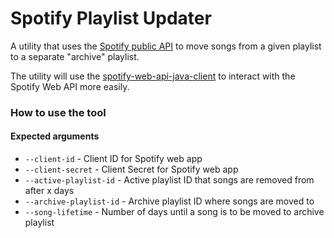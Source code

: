 # Spotify Playlist Updater

A utility that uses the [Spotify public API](https://developer.spotify.com/documentation/web-api) to
move songs from a given playlist to a separate "archive" playlist.

The utility will use the [spotify-web-api-java-client](https://github.com/spotify-web-api-java/spotify-web-api-java)
to interact with the Spotify Web API more easily. 


### How to use the tool

#### Expected arguments
- `--client-id` - Client ID for Spotify web app
- `--client-secret` - Client Secret for Spotify web app
- `--active-playlist-id` - Active playlist ID that songs are removed from after x days
- `--archive-playlist-id` - Archive playlist ID where songs are moved to
- `--song-lifetime` - Number of days until a song is to be moved to archive playlist
